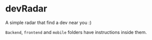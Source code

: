 # devRadar

A simple radar that find a dev near you :)

`Backend`, `frontend` and `mobile` folders have instructions inside them.
